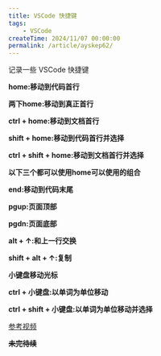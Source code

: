 ```yaml
---
title: VSCode 快捷键
tags:
    - VSCode
createTime: 2024/11/07 00:00:00
permalink: /article/ayskep62/
---
```


记录一些 VSCode 快捷键<!-- more -->

**home:移动到代码首行**

**两下home:移动到真正首行**

**ctrl + home:移动到文档首行**

**shift + home:移动到代码首行并选择**

**ctrl + shift + home:移动到文档首行并选择**

**以下三个都可以使用home可以使用的组合**

**end:移动到代码末尾**

**pgup:页面顶部**

**pgdn:页面底部**

**alt + ↑:和上一行交换**

**shift + alt + ↑:复制**

**小键盘移动光标**

**ctrl + 小键盘:以单词为单位移动**

**ctrl + shift + 小键盘:以单词为单位移动并选择**

[参考视频](https://www.bilibili.com/video/BV11S4y1h7he/?spm_id_from=333.337.search-card.all.click&vd_source=a12b120a91b36ce38ce8755fef7348d7)

~~**未完待续**~~